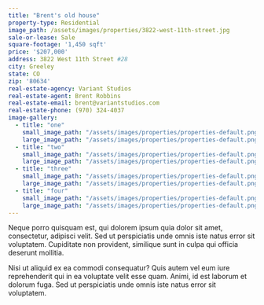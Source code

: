 ```yaml
---
title: "Brent's old house"
property-type: Residential
image_path: /assets/images/properties/3822-west-11th-street.jpg
sale-or-lease: Sale
square-footage: '1,450 sqft'
price: '$207,000'
address: 3822 West 11th Street #28
city: Greeley
state: CO
zip: '80634'
real-estate-agency: Variant Studios
real-estate-agent: Brent Robbins
real-estate-email: brent@variantstudios.com
real-estate-phone: (970) 324-4037
image-gallery:
  - title: "one"
    small_image_path: "/assets/images/properties/properties-default.png"
    large_image_path: "/assets/images/properties/properties-default.png"
  - title: "two"
    small_image_path: "/assets/images/properties/properties-default.png"
    large_image_path: "/assets/images/properties/properties-default.png"
  - title: "three"
    small_image_path: "/assets/images/properties/properties-default.png"
    large_image_path: "/assets/images/properties/properties-default.png"
  - title: "four"
    small_image_path: "/assets/images/properties/properties-default.png"
    large_image_path: "/assets/images/properties/properties-default.png"  
---
```


Neque porro quisquam est, qui dolorem ipsum quia dolor sit amet, consectetur, adipisci velit. Sed ut perspiciatis unde omnis iste natus error sit voluptatem. Cupiditate non provident, similique sunt in culpa qui officia deserunt mollitia.

Nisi ut aliquid ex ea commodi consequatur? Quis autem vel eum iure reprehenderit qui in ea voluptate velit esse quam. Animi, id est laborum et dolorum fuga. Sed ut perspiciatis unde omnis iste natus error sit voluptatem.

